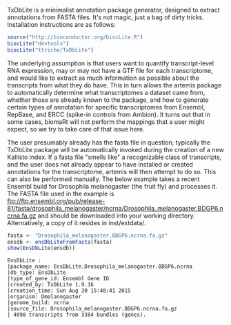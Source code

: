 TxDbLite is a minimalist annotation package generator, designed to extract annotations from FASTA files.  It's not magic, just a bag of dirty tricks.  Installation instructions are as follows:  

```r
source("http://bioconductor.org/biocLite.R")
biocLite("devtools")
biocLite("ttriche/TxDbLite")
```

The underlying assumption is that users want to quantify transcript-level RNA expression, may or may not have a GTF file for each transcriptome, and would like to extract as much information as possible about the transcripts from what they do have.  This in turn allows the artemis package to automatically determine what transcriptomes a dataset came from, whether those are already known to the package, and how to generate certain types of annotation for specific transcriptomes from Ensembl, RepBase, and ERCC (spike-in controls from Ambion).  It turns out that in some cases, biomaRt will not perform the mappings that a user might expect, so we try to take care of that issue here.  

The user presumably already has the fasta file in question; typically the TxDbLite package will be automatically invoked during the creation of a new Kallisto index.  If a fasta file "smells like" a recognizable class of transcripts, and the user does not already appear to have installed or created annotations for the transcriptome, artemis will then attempt to do so.  This can also be performed manually. The below example takes a recent Ensembl build for Drosophila melanogaster (the fruit fly) and processes it. The FASTA file used in the example is  
ftp://ftp.ensembl.org/pub/release-81/fasta/drosophila_melanogaster/ncrna/Drosophila_melanogaster.BDGP6.ncrna.fa.gz and should be downloaded into your working directory.  Alternatively, a copy of it resides in inst/extdata/. 

```r 
fasta <- "Drosophila_melanogaster.BDGP6.ncrna.fa.gz"
ensdb <- ensDbLiteFromFasta(fasta)
show(EnsDbLite(ensdb))
```

```
EnsDbLite :
|package_name: EnsDbLite.Drosophila_melanogaster.BDGP6.ncrna
|db_type: EnsDbLite
|type_of_gene_id: Ensembl Gene ID
|created_by: TxDbLite 1.9.16
|creation_time: Sun Aug 30 15:48:41 2015
|organism: Dmelanogaster
|genome_build: ncrna
|source_file: Drosophila_melanogaster.BDGP6.ncrna.fa.gz
| 4098 transcripts from 3384 bundles (genes).
```
